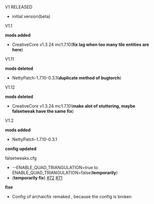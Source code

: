 V1 RELEASED

* initial version(beta)

V1.1

**mods added**

* CreativeCore v1.3.24 mc1.7.10(**fix lag when too many tile entities are here**)

V1.11

**mods deleted**

* NettyPatch-1.7.10-0.3.1(**duplicate method of bugtorch**)

V1.12

**mods deleted**

* CreativeCore v1.3.24 mc1.7.10(**make alot of stuttering, maybe falsetweak have the same fix**)

V1.2

**mods added**

* NettyPatch-1.7.10-0.3.1

**config updated**

falsetweaks.cfg

* --ENABLE_QUAD_TRIANGULATION=true to ENABLE_QUAD_TRIANGULATION=false(**temporarily**)
* (**temporarily fix**) [#72](https://github.com/quentin452/private-minecraft-modpack/issues/72) [#71](https://github.com/quentin452/private-minecraft-modpack/issues/71)

**fixe**

* Config of archaicfix remaked , because the config is broken

